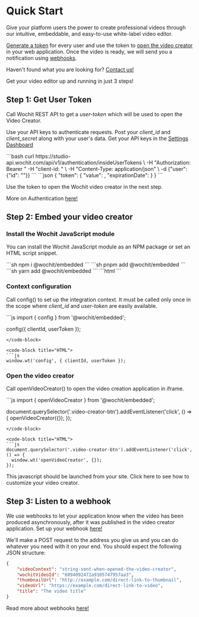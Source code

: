# Quick Start

Give your platform users the power to create professional videos through our intuitive, embeddable, and easy-to-use white-label video editor.


[Generate a token](/authentication.html#user-authentication) for every user and use the token to [open the video creator](/embed.html#embed-wochit-video-creator) in your web application. Once the video is ready, we will send you a notification using [webhooks](webhook.html#webhook).

Haven't found what you are looking for? [Contact us!](https://admin.wochit.com/contact-us)  

Get your video editor up and running in just 3 steps!

## Step 1: Get User Token
Call Wochit REST API to get a *user-token* which will be used to open the Video Creator. 

Use your API keys to authenticate requests. 
Post your *client_id* and *client_secret* along with your user's data. Get your API keys in the [Settings Dashboard](https://admin.wochit.com/settings)   

<code-group>
<code-block title="cURL" active>
```bash
curl https://studio-api.wochit.com/api/v1/authentication/insideUserTokens \
  -H "Authorization: Bearer <client_secret>" -H "client-id: <client_id>" \
  -H "Content-Type: application/json" \
  -d {"user":{"id": "<user_identifier>"}}
```
</code-block>

</code-group>


<code-group>
<code-block title="Authenticated Response - 200" active>
```json
{
  "token": {
    "value": <token-value>,
    "expirationDate": <token-expiration-date>
  }
}
```
</code-block>

</code-group>


Use the token to open the Wochit video creator in the next step.

More on Authentication [here!](/authentication.html#user-authentication)



## Step 2: Embed your video creator


### Install the Wochit JavaScript module

You can install the Wochit JavaScript module as an NPM package or set an HTML script snippet.


<code-group>

<code-block title="NPM" active>
```sh
npm i @wochit/embedded
```
</code-block>

<code-block title="PNPM">
```sh
pnpm add @wochit/embedded
```
</code-block>

<code-block title="YARN">
```sh
yarn add @wochit/embedded
```
</code-block>

<code-block title="HTML">
```html
<script type="application/javascript">
(function (window, document, tag, url, name, a, m) {
    window['__wochit_object_name__'] = name;
    window[name] =
      window[name] ||
      function () {
        (window[name].q = window[name].q || []).push(arguments);
};
    (a = document.createElement(tag)), (m = document.getElementsByTagName(tag)[0]);
    a.async = 1;
    a.src = url;
    m.parentNode.insertBefore(a, m);
  })(window, document, 'script', 'https://cdn.wochit.com/wochit-embedded/latest.min.js', ‘wochit’);
</script>
```
</code-block>

</code-group>





### Context configuration

Call config() to set up the integration context. It must be called only once in the scope where *client_id* and *user-token* are easily available. 

<code-group>

<code-block title="Module" active>
```js
import { config } from '@wochit/embedded';

config({ clientId, userToken });
```
</code-block>

<code-block title="HTML">
```js
window.wt('config', { clientId, userToken });
```
</code-block>

</code-group>





### Open the video creator

Call openVideoCreator() to open the video creation application in iframe. 


<code-group>
<code-block title="Module" active>
```js
import { openVideoCreator } from '@wochit/embedded';

document.querySelector('.video-creator-btn').addEventListener('click', () => {
  openVideoCreator({}); 
});
```
</code-block>

<code-block title="HTML">
```js
document.querySelector('.video-creator-btn').addEventListener('click', () => {
  window.wt('openVideoCreator', {});
});
```
</code-block>

</code-group>

This javascript should be launched from your site. Click here to see how to customize your video creator. 




## Step 3: Listen to a webhook

We use webhooks to let your application know when the video has been produced asynchronously, after it was published in the video creator application.
Set up your webhook [here!](https://admin.wochit.com/settings)

We'll make a POST request to the address you give us and you can do whatever you need with it on your end.
You should expect the following JSON structure:


```json
{
    "videoContext": "string-sent-when-opened-the-video-creator",
    "wochitVideoId": "6094092472a9105747957aa3",
    "thumbnailUrl": "http://example.com/direct-link-to-thumbnail",    
    "videoUrl": "https://example.com/direct-link-to-video", 
    "title": "The video title" 
}
```

Read more about webhooks [here!](/webhook.html)


